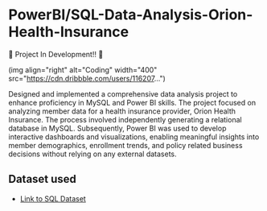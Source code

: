 # PowerBI/SQL-Data-Analysis-Orion-Health-Insurance

👷 Project In Development!! 🚧


(img align="right" alt="Coding" width="400" src="https://cdn.dribbble.com/users/116207...")


Designed and implemented a comprehensive data analysis project to enhance proficiency in MySQL and Power BI skills. The project focused on analyzing member data for a health insurance provider, Orion Health Insurance. The process involved independently generating a relational database in MySQL. Subsequently, Power BI was used to develop interactive dashboards and visualizations, enabling meaningful insights into member demographics, enrollment trends, and policy related business decisions without relying on any external datasets.

## Dataset used 

- <a href= "https://github.com/MR-S92/PowerBI-SQL-Data-Analysis-Orion-Health-Insurance/blob/main/Orion_Health_Insurance.sql">Link to SQL Dataset</a>
